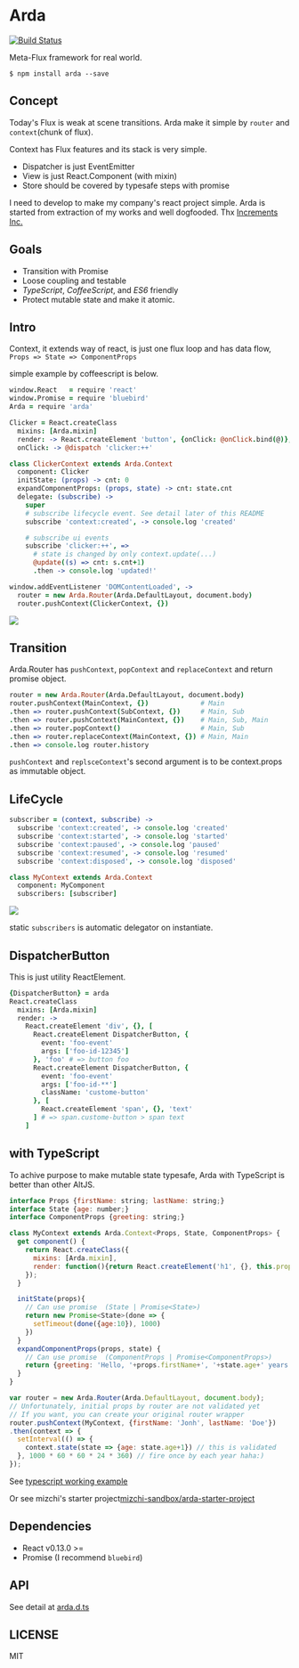 # Arda

[![Build Status](https://drone.io/github.com/mizchi/arda/status.png)](https://drone.io/github.com/mizchi/arda/latest)

Meta-Flux framework for real world.

```
$ npm install arda --save
```

## Concept

Today's Flux is weak at scene transitions. Arda make it simple by `router` and `context`(chunk of flux).

Context has Flux features and its stack is very simple.

- Dispatcher is just EventEmitter
- View is just React.Component (with mixin)
- Store should be covered by typesafe steps with promise

I need to develop to make my company's react project simple. Arda is started from extraction of my works and well dogfooded. Thx [Increments Inc.](https://github.com/increments "Increments Inc.")


## Goals

- Transition with Promise
- Loose coupling and testable
- *TypeScript*, *CoffeeScript*, and *ES6* friendly
- Protect mutable state and make it atomic.

## Intro

Context, it extends way of react, is just one flux loop and has data flow, `Props => State => ComponentProps`

simple example by coffeescript is below.

```coffee
window.React   = require 'react'
window.Promise = require 'bluebird'
Arda = require 'arda'

Clicker = React.createClass
  mixins: [Arda.mixin]
  render: -> React.createElement 'button', {onClick: @onClick.bind(@)}, @props.cnt
  onClick: -> @dispatch 'clicker:++'

class ClickerContext extends Arda.Context
  component: Clicker
  initState: (props) -> cnt: 0
  expandComponentProps: (props, state) -> cnt: state.cnt
  delegate: (subscribe) ->
    super
    # subscribe lifecycle event. See detail later of this README
    subscribe 'context:created', -> console.log 'created'

    # subscribe ui events
    subscribe 'clicker:++', =>
      # state is changed by only context.update(...)
      @update((s) => cnt: s.cnt+1)
      .then -> console.log 'updated!'

window.addEventListener 'DOMContentLoaded', ->
  router = new Arda.Router(Arda.DefaultLayout, document.body)
  router.pushContext(ClickerContext, {})
```

![](http://i.gyazo.com/7b2dffed4f296beddc8a305270db884a.png)

## Transition

Arda.Router has `pushContext`, `popContext` and `replaceContext` and return promise object.

```coffee
router = new Arda.Router(Arda.DefaultLayout, document.body)
router.pushContext(MainContext, {})             # Main
.then => router.pushContext(SubContext, {})     # Main, Sub
.then => router.pushContext(MainContext, {})    # Main, Sub, Main
.then => router.popContext()                    # Main, Sub
.then => router.replaceContext(MainContext, {}) # Main, Main
.then => console.log router.history
```

`pushContext` and `replsceContext`'s second argument is to be context.props as immutable object.

## LifeCycle

```coffee
subscriber = (context, subscribe) ->
  subscribe 'context:created', -> console.log 'created'
  subscribe 'context:started', -> console.log 'started'
  subscribe 'context:paused', -> console.log 'paused'
  subscribe 'context:resumed', -> console.log 'resumed'
  subscribe 'context:disposed', -> console.log 'disposed'

class MyContext extends Arda.Context
  component: MyComponent
  subscribers: [subscriber]
```

![](http://i.gyazo.com/ff7ddb2643ea4d1587f1ce236da0f918.png)

static `subscribers` is automatic delegator on instantiate.

## DispatcherButton

This is just utility ReactElement.

```coffee
{DispatcherButton} = arda
React.createClass
  mixins: [Arda.mixin]
  render: ->
    React.createElement 'div', {}, [
      React.createElement DispatcherButton, {
        event: 'foo-event'
        args: ['foo-id-12345']
      }, 'foo' # => button foo
      React.createElement DispatcherButton, {
        event: 'foo-event'
        args: ['foo-id-**']
        className: 'custome-button'
      }, [
        React.createElement 'span', {}, 'text'
      ] # => span.custome-button > span text
    ]
```

## with TypeScript

To achive purpose to make mutable state typesafe, Arda with TypeScript is better than other AltJS.

```javascript
interface Props {firstName: string; lastName: string;}
interface State {age: number;}
interface ComponentProps {greeting: string;}

class MyContext extends Arda.Context<Props, State, ComponentProps> {
  get component() {
    return React.createClass({
      mixins: [Arda.mixin],
      render: function(){return React.createElement('h1', {}, this.props.greeting);}
    });
  }

  initState(props){
    // Can use promise  (State | Promise<State>)
    return new Promise<State>(done => {
      setTimeout(done({age:10}), 1000)
    })
  }
  expandComponentProps(props, state) {
    // Can use promise  (ComponentProps | Promise<ComponentProps>)
    return {greeting: 'Hello, '+props.firstName+', '+state.age+' years old'}
  }
}

var router = new Arda.Router(Arda.DefaultLayout, document.body);
// Unfortunately, initial props by router are not validated yet
// If you want, you can create your original router wrapper
router.pushContext(MyContext, {firstName: 'Jonh', lastName: 'Doe'})
.then(context => {
  setInterval(() => {
    context.state(state => {age: state.age+1}) // this is validated
  }, 1000 * 60 * 60 * 24 * 360) // fire once by each year haha:)
});
```

See [typescript working example](examples/typescript/index.ts)

Or see mizchi's starter project[mizchi-sandbox/arda-starter-project](https://github.com/mizchi-sandbox/arda-starter-project "mizchi-sandbox/arda-starter-project")

## Dependencies

- React v0.13.0 >=
- Promise (I recommend `bluebird`)

## API

See detail at [arda.d.ts](arda.d.ts)

## LICENSE

MIT

